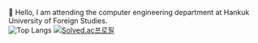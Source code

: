 🔭 Hello, I am attending the computer engineering department at Hankuk University of Foreign Studies.\
![Top Langs](https://github-readme-stats.vercel.app/api/top-langs/?username=yumin1020&layout=compact)
[![Solved.ac프로필](http://mazassumnida.wtf/api/v2/generate_badge?boj={handle})](https://solved.ac/{yeoy0909})

<!--
**yumin1020/yumin1020** is a ✨ _special_ ✨ repository because its `README.md` (this file) appears on your GitHub profile.

Here are some ideas to get you started:

- 🔭 I’m currently working on ...
- 👯 I’m looking to collaborate on ...
- 🤔 I’m looking for help with ...
- 💬 Ask me about ...
- 📫 How to reach me: ...
- 😄 Pronouns: ...
- ⚡ Fun fact: ...
-->
